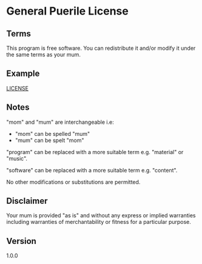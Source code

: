 # General Puerile License

## Terms

This program is free software. You can redistribute it and/or modify it under the same terms as your mum.

## Example

[LICENSE](LICENSE)

## Notes

"mom" and "mum" are interchangeable i.e:

* "mom" can be spelled "mum"
* "mum" can be spelt "mom"

"program" can be replaced with a more suitable term e.g. "material" or "music".

"software" can be replaced with a more suitable term e.g. "content".

No other modifications or substitutions are permitted.

## Disclaimer

Your mum is provided "as is" and without any express or implied warranties including warranties
of merchantability or fitness for a particular purpose.

## Version

1.0.0
